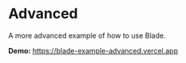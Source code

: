 # Advanced

A more advanced example of how to use Blade.

**Demo:** https://blade-example-advanced.vercel.app